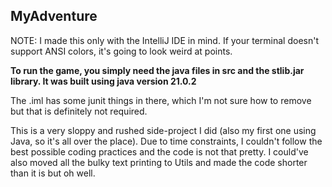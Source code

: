 ## MyAdventure

NOTE: I made this only with the IntelliJ IDE in mind. If your terminal doesn't support ANSI colors, it's going to look weird at points.

__To run the game, you simply need the java files in src and the stlib.jar library. It was built using java version 21.0.2__

The .iml has some junit things in there, which I'm not sure how to remove but that is definitely not required.

This is a very sloppy and rushed side-project I did (also my first one using Java, so it's all over the place).
Due to time constraints, I couldn't follow the best possible coding practices and the code is not that pretty.
I could've also moved all the bulky text printing to Utils and made the code shorter than it is but oh well. 

